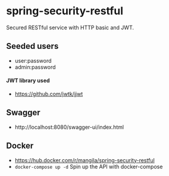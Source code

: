 # spring-security-restful
Secured RESTful service with HTTP basic and JWT.

## Seeded users
* user:password
* admin:password

#### JWT library used

* https://github.com/jwtk/jjwt

## Swagger
* http://localhost:8080/swagger-ui/index.html

## Docker
* https://hub.docker.com/r/mangila/spring-security-restful
* ``docker-compose up -d`` Spin up the API with docker-compose
